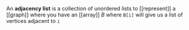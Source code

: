 An **adjacency list** is a collection of unordered lists to [[represent]] a [[graph]] where you have an [[array]] $B$ where `B[i]` will give us a list of vertices adjacent to `i`